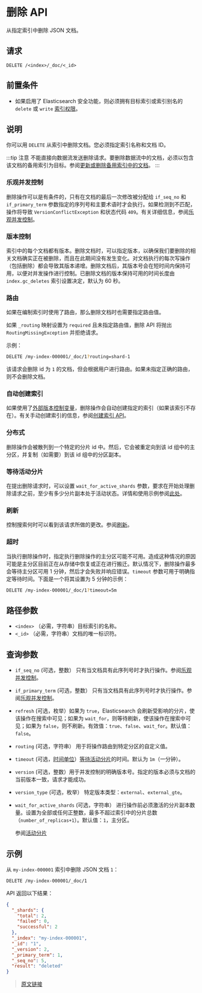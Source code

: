 # 删除 API

从指定索引中删除 JSON 文档。

## 请求

`DELETE /<index>/_doc/<_id>`

## 前置条件

- 如果启用了 Elasticsearch 安全功能，则必须拥有目标索引或索引别名的 `delete` 或 `write` [索引权限](/secure_the_elastic_statck/user_authorization/security_privileges#索引权限)。

## 说明

你可以用 `DELETE` 从索引中删除文档。您必须指定索引名称和文档 ID。

:::tip 注意
不能直接向数据流发送删除请求。要删除数据流中的文档，必须以包含该文档的备用索引为目标。参阅[更新或删除备用索引中的文档](/data_streams/use_a_data_stream#更新或删除备份索引中的文档)。
:::

### 乐观并发控制

删除操作可以是有条件的，只有在文档的最后一次修改被分配给 `if_seq_no` 和 `if_primary_term` 参数指定的序列号和主要术语时才会执行。如果检测到不匹配，操作将导致 `VersionConflictException` 和状态代码 `409`。有关详细信息，参阅[乐观并发控制](/rest_apis/document_apis/docs_index#乐观并发控制)。

### 版本控制

索引中的每个文档都有版本。删除文档时，可以指定版本，以确保我们要删除的相关文档确实正在被删除，而且在此期间没有发生变化。对文档执行的每次写操作（包括删除）都会导致其版本递增。删除文档后，其版本号会在短时间内保持可用，以便对并发操作进行控制。已删除文档的版本保持可用的时间长度由 `index.gc_deletes` 索引设置决定，默认为 60 秒。

### 路由

如果在编制索引时使用了路由，那么删除文档时也需要指定路由值。

如果 `_routing` 映射设置为 `required` 且未指定路由值，删除 API 将抛出 `RoutingMissingException` 并拒绝请求。

示例：

```bash
DELETE /my-index-000001/_doc/1?routing=shard-1
```

该请求会删除 id 为 `1` 的文档，但会根据用户进行路由。如果未指定正确的路由，则不会删除文档。

### 自动创建索引

如果使用了[外部版本控制变量](/rest_apis/document_apis/docs_index)，删除操作会自动创建指定的索引（如果该索引不存在）。有关手动创建索引的信息，参阅[创建索引 API](/rest_apis/index_apis/create_index)。

### 分布式

删除操作会被散列到一个特定的分片 id 中。然后，它会被重定向到该 id 组中的主分区，并复制（如需要）到该 id 组中的分区副本。

### 等待活动分片

在提出删除请求时，可以设置 `wait_for_active_shards` 参数，要求在开始处理删除请求之前，至少有多少分片副本处于活动状态。详情和使用示例参阅[此处](/rest_apis/document_apis/docs_index#活动分片)。

### 刷新

控制搜索何时可以看到该请求所做的更改。参阅[刷新](/rest_apis/document_apis/refresh)。

### 超时

当执行删除操作时，指定执行删除操作的主分区可能不可用。造成这种情况的原因可能是主分区目前正在从存储中恢复或正在进行搬迁。默认情况下，删除操作最多会等待主分区可用 1 分钟，然后才会失败并响应错误。`timeout` 参数可用于明确指定等待时间。下面是一个将其设置为 5 分钟的示例：

```bash
DELETE /my-index-000001/_doc/1?timeout=5m
```

## 路径参数

- `<index>`
    （必需，字符串）目标索引的名称。
- `<_id>`
    （必需，字符串）文档的唯一标识符。

## 查询参数

- `if_seq_no`
    (可选，整数） 只有当文档具有此序列号时才执行操作。参阅[乐观并发控制](/rest_apis/document_apis/docs_index#乐观并发控制)。
- `if_primary_term`
    (可选，整数） 只有当文档具有此序列号时才执行操作。参阅[乐观并发控制](/rest_apis/document_apis/docs_index#乐观并发控制)。
- `refresh`
    (可选，枚举）如果为 `true`，Elasticsearch 会刷新受影响的分片，使该操作在搜索中可见；如果为 `wait_for`，则等待刷新，使该操作在搜索中可见；如果为 `false`，则不刷新。有效值：`true`、`false`、`wait_for`。默认值：`false`。
- `routing`
    (可选，字符串） 用于将操作路由到特定分区的自定义值。
- `timeout`
    (可选，[时间单位](/rest_apis/api_convention/common_options#时间单位)）[等待活动分片](/rest_apis/document_apis/docs_index#活动分片)的时间。默认为 `1m`（一分钟）。
- `version`
    (可选，整数）用于并发控制的明确版本号。指定的版本必须与文档的当前版本一致，请求才能成功。
- `version_type`
    (可选，枚举） 特定版本类型：`external`、`external_gte`。
- `wait_for_active_shards`
    (可选，字符串） 进行操作前必须激活的分片副本数量。设置为全部或任何正整数，最多不超过索引中的分片总数（`number_of_replicas+1`）。默认值：`1`，主分区。

    参阅[活动分片](/rest_apis/document_apis/docs_index#活动分片)

## 示例

从 `my-index-000001` 索引中删除 JSON 文档 `1`：

```bash
DELETE /my-index-000001/_doc/1
```

API 返回以下结果：

```json
{
  "_shards": {
    "total": 2,
    "failed": 0,
    "successful": 2
  },
  "_index": "my-index-000001",
  "_id": "1",
  "_version": 2,
  "_primary_term": 1,
  "_seq_no": 5,
  "result": "deleted"
}
```

> [原文链接](https://www.elastic.co/guide/en/elasticsearch/reference/current/docs-delete.html)
